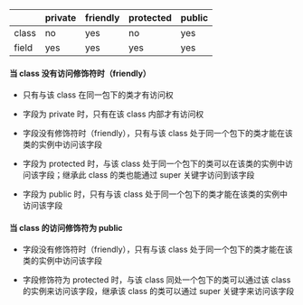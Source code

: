 |  | private | friendly | protected | public |
| ----- | ------- | -------- | -------- | ------ |
| class | no | yes | no | yes | 
| field | yes | yes | yes | yes |


#### 当 class 没有访问修饰符时（friendly）
- 只有与该 class 在同一包下的类才有访问权

- 字段为 private 时，只有在该 class 内部才有访问权

- 字段没有修饰符时（friendly），只有与该 class 处于同一个包下的类才能在该类的实例中访问该字段

- 字段为 protected 时，与该 class 处于同一个包下的类可以在该类的实例中访问该字段；继承此 class 的类也能通过 super 关键字访问到该字段

- 字段为 public 时，只有与该 class 处于同一个包下的类才能在该类的实例中访问该字段


#### 当 class 的访问修饰符为 public
- 字段没有修饰符时（friendly），只有与该 class 处于同一个包下的类才能在该类的实例中访问该字段

- 字段修饰符为 protected 时，与该 class 同处一个包下的类可以通过该 class 的实例来访问该字段，继承该 class 的类可以通过 super 关键字来访问该字段

